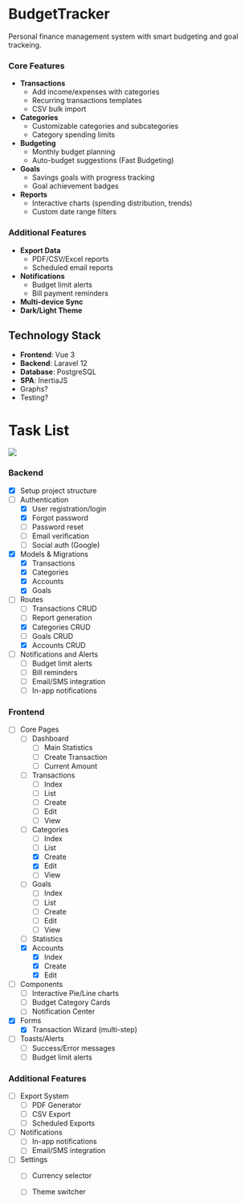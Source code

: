 # BudgetTracker

Personal finance management system with smart budgeting and goal trackeing.

### Core Features

- **Transactions**
    - Add income/expenses with categories
    - Recurring transactions templates
    - CSV bulk import
- **Categories**
    - Customizable categories and subcategories
    - Category spending limits
- **Budgeting**
    - Monthly budget planning
    - Auto-budget suggestions (Fast Budgeting)
- **Goals**
    - Savings goals with progress tracking
    - Goal achievement badges
- **Reports**
    - Interactive charts (spending distribution, trends)
    - Custom date range filters

### Additional Features

- **Export Data**
    - PDF/CSV/Excel reports
    - Scheduled email reports
- **Notifications**
    - Budget limit alerts
    - Bill payment reminders
- **Multi-device Sync**
- **Dark/Light Theme**

## Technology Stack

- **Frontend**: Vue 3
- **Backend**: Laravel 12
- **Database**: PostgreSQL
- **SPA**: InertiaJS
- Graphs?
- Testing?

# Task List

[//]: # (70 tasks, 1 task precent, complated 18, 25.2%: 1.4%)
![](https://geps.dev/progress/25)

### Backend

* [x] Setup project structure
* [ ] Authentication
    - [x] User registration/login
    - [x] Forgot password
    - [ ] Password reset
    - [ ] Email verification
    - [ ] Social auth (Google)
* [x] Models & Migrations
    - [x] Transactions
    - [x] Categories
    - [x] Accounts
    - [x] Goals
* [ ] Routes
    - [ ] Transactions CRUD
    - [ ] Report generation
    - [x] Categories CRUD
    - [ ] Goals CRUD
    - [x] Accounts CRUD
* [ ] Notifications and Alerts
    - [ ] Budget limit alerts
    - [ ] Bill reminders
    - [ ] Email/SMS integration
    - [ ] In-app notifications

### Frontend

* [ ] Core Pages
    - [ ] Dashboard
        - [ ] Main Statistics
        - [ ] Create Transaction
        - [ ] Current Amount
    - [ ] Transactions
        - [ ] Index
        - [ ] List
        - [ ] Create
        - [ ] Edit
        - [ ] View
    - [ ] Categories
        - [ ] Index
        - [ ] List
        - [x] Create
        - [x] Edit
        - [ ] View
    - [ ] Goals
        - [ ] Index
        - [ ] List
        - [ ] Create
        - [ ] Edit
        - [ ] View
    - [ ] Statistics
    - [x] Accounts
        - [x] Index
        - [x] Create
        - [x] Edit
* [ ] Components
    - [ ] Interactive Pie/Line charts
    - [ ] Budget Category Cards
    - [ ] Notification Center
* [x] Forms
    - [x] Transaction Wizard (multi-step)
* [ ] Toasts/Alerts
    - [ ] Success/Error messages
    - [ ] Budget limit alerts

### Additional Features

* [ ] Export System
    - [ ] PDF Generator
    - [ ] CSV Export
    - [ ] Scheduled Exports
* [ ] Notifications
    - [ ] In-app notifications
    - [ ] Email/SMS integration
* [ ] Settings
    - [ ] Currency selector
    - [ ] Theme switcher


